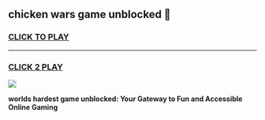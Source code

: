 
## chicken wars game unblocked 👋
<h3>
<a href="https://premium.freeplayer.one?title=chicken_wars_game_unblocked&ref=13F">CLICK TO PLAY</a></h3>
<hr>

<h3>
<a href="https://premium.freeplayer.one?title=chicken_wars_game_unblocked&ref=13F">CLICK 2 PLAY</a>
  
</h3>

<a href="https://premium.freeplayer.one?title=chicken_wars_game_unblocked&ref=12F/"><img src="https://clearcache.store/games.png"></a>


**worlds hardest game unblocked: Your Gateway to Fun and Accessible Online Gaming**
